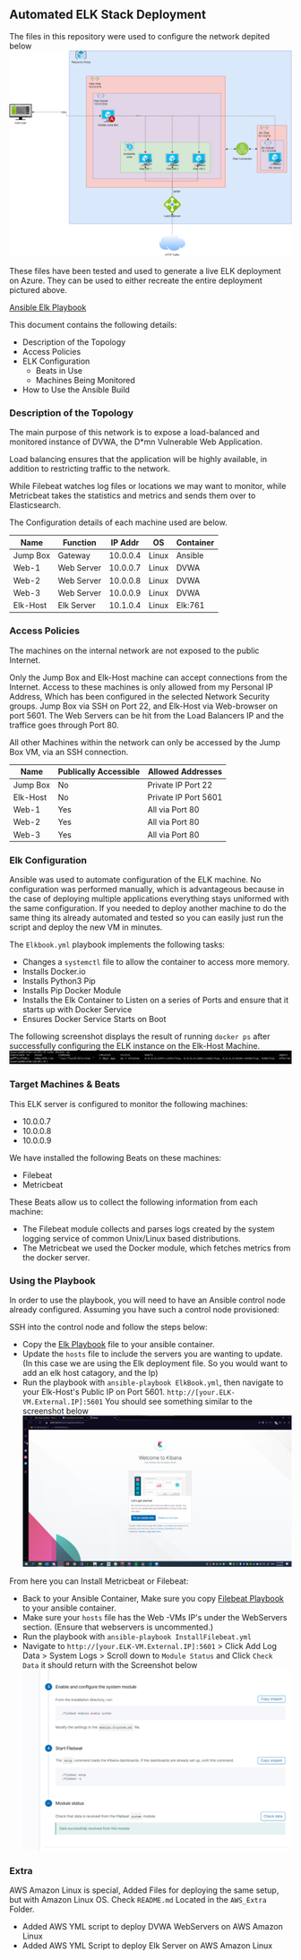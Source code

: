 ## Automated ELK Stack Deployment

The files in this repository were used to configure the network depited below
![](Assets/Screenshots/ElkWebDiagram.png)

These files have been tested and used to generate a live ELK deployment on Azure. They can be used to either recreate the entire deployment pictured above. 

[Ansible Elk Playbook](https://github.com/Syaoran2014/ElkDeployment/blob/main/Assets/ElkBook.yml)

This document contains the following details:
- Description of the Topology
- Access Policies
- ELK Configuration
  - Beats in Use
  - Machines Being Monitored
- How to Use the Ansible Build

### Description of the Topology

The main purpose of this network is to expose a load-balanced and monitored instance of DVWA, the D*mn Vulnerable Web Application.

Load balancing ensures that the application will be highly available, in addition to restricting traffic to the network.

While Filebeat watches log files or locations we may want to monitor, while Metricbeat takes the statistics and metrics and sends them over to Elasticsearch.

The Configuration details of each machine used are below.

| Name     | Function   | IP Addr  | OS    | Container |
|----------|------------|----------|-------|-----------|
| Jump Box | Gateway    | 10.0.0.4 | Linux | Ansible   |
| Web-1    | Web Server | 10.0.0.7 | Linux | DVWA      |
| Web-2    | Web Server | 10.0.0.8 | Linux | DVWA      |
| Web-3    | Web Server | 10.0.0.9 | Linux | DVWA      |
| Elk-Host | Elk Server | 10.1.0.4 | Linux | Elk:761   |



### Access Policies

The machines on the internal network are not exposed to the public Internet. 

Only the Jump Box and Elk-Host machine can accept connections from the Internet. Access to these machines is only allowed from my Personal IP Address, Which has been configured in the selected Network Security groups. Jump Box via SSH on Port 22, and Elk-Host via Web-browser on port 5601. The Web Servers can be hit from the Load Balancers IP and the traffice goes through Port 80.

All other Machines within the network can only be accessed by the Jump Box VM, via an SSH connection. 

| Name     | Publically Accessible | Allowed Addresses    |
|----------|-----------------------|----------------------|
| Jump Box | No                    | Private IP Port 22   |
| Elk-Host | No                    | Private IP Port 5601 |
| Web-1    | Yes                   | All via Port 80      |
| Web-2    | Yes                   | All via Port 80      |
| Web-3    | Yes                   | All via Port 80      |




### Elk Configuration

Ansible was used to automate configuration of the ELK machine. No configuration was performed manually, which is advantageous because in the case of deploying multiple applications everything stays uniformed with the same configuration. If you needed to deploy another machine to do the same thing its already automated and tested so you can easily just run the script and deploy the new VM in minutes.


The `Elkbook.yml` playbook implements the following tasks:
 - Changes a `systemctl` file to allow the container to access more memory. 
 - Installs Docker.io
 - Installs Python3 Pip
 - Installs Pip Docker Module
 - Installs the Elk Container to Listen on a series of Ports and ensure that it starts up with Docker Service
 - Ensures Docker Service Starts on Boot

The following screenshot displays the result of running `docker ps` after successfully configuring the ELK instance on the Elk-Host Machine.
![](Assets/Screenshots/ElkDockerPs.png)

### Target Machines & Beats
This ELK server is configured to monitor the following machines:
 - 10.0.0.7
 - 10.0.0.8
 - 10.0.0.9


We have installed the following Beats on these machines:
 - Filebeat
 - Metricbeat

These Beats allow us to collect the following information from each machine:
 - The Filebeat module collects and parses logs created by the system logging service of common Unix/Linux based distributions.
 - The Metricbeat we used the Docker module, which fetches metrics from the docker server. 


### Using the Playbook
In order to use the playbook, you will need to have an Ansible control node already configured. Assuming you have such a control node provisioned: 

SSH into the control node and follow the steps below:
 - Copy the [Elk Playbook](https://github.com/Syaoran2014/ElkDeployment/blob/main/Assets/ElkBook.yml) file to your ansible container.
 - Update the `hosts` file to include the servers you are wanting to update. (In this case we are using the Elk deployment file. So you would want to add an elk host catagory, and the Ip)
 - Run the playbook with `ansible-playbook ElkBook.yml`, then navigate to your Elk-Host's Public IP on Port 5601. `http://[your.ELK-VM.External.IP]:5601` You should see something similar to the screenshot below
![](Assets/Screenshots/ElkAppScreen.png)

From here you can Install Metricbeat or Filebeat: 
 - Back to your Ansible Container, Make sure you copy [Filebeat Playbook](https://github.com/Syaoran2014/ElkDeployment/blob/main/Assets/InstallFilebeat.yml) to your ansible container. 
 - Make sure your `hosts` file has the Web -VMs IP's under the WebServers section. (Ensure that webservers is uncommented.)
 - Run the playbook with `ansible-playbook InstallFilebeat.yml`
 - Navigate to `http://[your.ELK-VM.External.IP]:5601` > Click Add Log Data > System Logs > Scroll down to `Module Status` and Click `Check Data` it should return with the Screenshot below 
 ![](Assets/Screenshots/ElkFilebeatVerification.png)

### Extra 
AWS Amazon Linux is special, Added Files for deploying the same setup, but with Amazon Linux OS. Check `README.md` Located in the `AWS_Extra` Folder. 
 - Added AWS YML script to deploy DVWA WebServers on AWS Amazon Linux
 - Added AWS YML Script to deploy Elk Server on AWS Amazon Linux